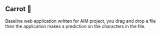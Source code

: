 ## Carrot 🥕

Baseline web application written for AIM project, you drag and drop a file
then the application makes a prediction on the characters in the file.
